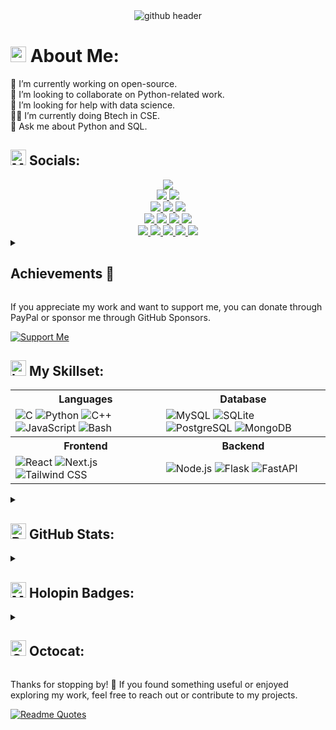 <!--- ------------------------------------------------------------------------------------------------------------------------------------------------------ -->
<!--- -- Custom Designed Banner ---------------------------------------------------------------------------------------------------------------------------- -->
<!--- ------------------------------------------------------------------------------------------------------------------------------------------------------ -->

<div align="center">
  <img src="https://github.com/user-attachments/assets/47ccc9a1-94c4-4b04-bdb9-95ad530df515" alt="github header" />
</div>

<!--- ------------------------------------------------------------------------------------------------------------------------------------------------------ -->
<!--- -- About me ------------------------------------------------------------------------------------------------------------------------------------------ -->
<!--- ------------------------------------------------------------------------------------------------------------------------------------------------------ -->

# <img src="https://raw.githubusercontent.com/Tarikul-Islam-Anik/Telegram-Animated-Emojis/main/Symbols/Dizzy.webp" alt="Dizzy" width="25" height="25" /> About Me:
🔭 I’m currently working on open-source.<br/>
🫲 I’m looking to collaborate on Python-related work.<br/>
🤝 I’m looking for help with data science.<br/>
👨‍💻 I’m currently doing Btech in CSE.<br/>
💬 Ask me about Python and SQL.

<!--- ------------------------------------------------------------------------------------------------------------------------------------------------------ -->
<!--- -- Socials ---------------------------------------------------------------------------------------------------------------------------- -->
<!--- ------------------------------------------------------------------------------------------------------------------------------------------------------ -->

## <img src="https://raw.githubusercontent.com/Tarikul-Islam-Anik/Telegram-Animated-Emojis/main/Activity/Mirror%20Ball.webp" alt="Mirror Ball" width="25" height="25" /> Socials:
<div align="center">
  <a href="https://www.youtube.com/@kom_senapati">
    <img src="https://img.shields.io/badge/YouTube-FF0000?style=for-the-badge&logo=youtube&logoColor=white" />
  </a>
  <br>

  <a href="https://x.com/kom_senapati">
    <img src="https://img.shields.io/badge/X-1DA1F2?style=for-the-badge&logo=x&logoColor=white" />
  </a>
  <a href="https://www.linkedin.com/in/kom-senapati/">
    <img src="https://img.shields.io/badge/LinkedIn-0077B5?style=for-the-badge&logo=linkedin&logoColor=white" />
  </a>
  <br>

  <a href="https://t.me/kom_senapati">
    <img src="https://img.shields.io/badge/Telegram-2CA5E0?style=for-the-badge&logo=telegram&logoColor=white" />
  </a>
  <a href="https://wa.me/8249452708">
    <img src="https://img.shields.io/badge/WhatsApp-25D366?style=for-the-badge&logo=whatsapp&logoColor=white" />
  </a>
  <a href="mailto:komnoob123@gmail.com">
    <img src="https://img.shields.io/badge/Email-D14836?style=for-the-badge&logo=gmail&logoColor=white" />
  </a>
  <br>
  
  <a href="https://app.daily.dev/komsenapati">
    <img src="https://img.shields.io/badge/dailydotdev-0A0209?style=for-the-badge&logo=daily.dev&logoColor=white" />
  </a>
  <a href="https://oss.fyi/kom-senapati">
    <img src="https://img.shields.io/badge/OpenSauced-F06837?style=for-the-badge&logo=open-sauced&logoColor=white" />
  </a>
  <a href="https://discordapp.com/users/800578362082459719">
    <img src="https://img.shields.io/badge/Discord-7289DA?style=for-the-badge&logo=discord&logoColor=white" />
  </a>
  <a href="https://leetcode.com/u/kom-senapati/">
    <img src="https://img.shields.io/badge/LeetCode-FFA116?style=for-the-badge&logo=leetcode&logoColor=white" />
  </a>
  <br>

  <a href="https://www.hackerrank.com/profile/komnoob123">
    <img src="https://img.shields.io/badge/HackerRank-2EC866?style=for-the-badge&logo=hackerrank&logoColor=white" />
  </a>
  <a href="https://www.geeksforgeeks.org/user/komnoob123/">
    <img src="https://img.shields.io/badge/GeeksforGeeks-0F9D58?style=for-the-badge&logo=geeksforgeeks&logoColor=white" />
  </a>
  <a href="https://peerlist.io/kom_senapati">
    <img src="https://img.shields.io/badge/Peerlist-0A0209?style=for-the-badge&logo=peerlist&logoColor=white" />
  </a>
  <a href="https://dev.to/komsenapati">
    <img src="https://img.shields.io/badge/DEV.to-0A0A0A?style=for-the-badge&logo=dev.to&logoColor=white" />
  </a>
  <a href="https://hashnode.com/@kom-senapati">
    <img src="https://img.shields.io/badge/Hashnode-2962FF?style=for-the-badge&logo=hashnode&logoColor=white" />
  </a>
  <br>
</div>

<!--- ------------------------------------------------------------------------------------------------------------------------------------------------------ -->
<!--- -- Achievements -------------------------------------------------------------------------------------------------------------------------------------- -->
<!--- ------------------------------------------------------------------------------------------------------------------------------------------------------ -->

<details>
  <summary>
    <h2>Achievements 🚀</h2>
  </summary>
  <br>

  - 🥇 Winner of the **Octohub 2023 Hackathon** – [LinkedIn post](https://www.linkedin.com/posts/kom-senapati_octohub2023-opensourcemagic-activity-7144652915033423872-buF6?utm_source=share&utm_medium=member_desktop)
  - 🎉 Triumphed in the **Scaler Node.js Project Challenge** – [Watch stream](https://youtu.be/q189YNqFn0g?t=114)
  - 🏅 First place in the **Code Dex Summer Hackathon 2024** – [Read blog](https://www.codedex.io/blog/summer-hackathon-2024-winners)
  - 🌟 Top Contributor at the **VSOC Event** – [Achievement post](https://www.linkedin.com/posts/kom-senapati_achievementunlocked-vsoc-grateful-activity-7230537634563956736-y9BC?utm_source=share&utm_medium=member_desktop)
  - 🏆 Winner of the **Arcjet Challenge** – [Twitter post](https://x.com/kom_senapati/status/1818158159888089301)
</details>

<!--- ------------------------------------------------------------------------------------------------------------------------------------------------------ -->
<!--- -- Support Me Here ----------------------------------------------------------------------------------------------------------------------------------- -->
<!--- ------------------------------------------------------------------------------------------------------------------------------------------------------ -->

If you appreciate my work and want to support me, you can donate through PayPal or sponsor me through GitHub Sponsors.

[![Support Me](https://img.shields.io/badge/Support%20Me-FFCC00?style=for-the-badge&logo=paypal&logoColor=white)](https://paypal.me/komsenapati?country.x=IN&locale.x=en_GB)

<!--- ------------------------------------------------------------------------------------------------------------------------------------------------------ -->
<!--- -- Skills Section ------------------------------------------------------------------------------------------------------------------------------------ -->
<!--- ------------------------------------------------------------------------------------------------------------------------------------------------------ -->

## <img src="https://raw.githubusercontent.com/Tarikul-Islam-Anik/Telegram-Animated-Emojis/main/Objects/Laptop.webp" alt="Laptop" width="25" height="25" /> My Skillset:
<div align="center">
  <table>
    <tr>
      <th>Languages</th>
      <th>Database</th>
    </tr>
    <tr>
      <td>
        <img src="https://skillicons.dev/icons?i=c" alt="C" />
        <img src="https://skillicons.dev/icons?i=python" alt="Python" />
        <img src="https://skillicons.dev/icons?i=cpp" alt="C++" />
        <img src="https://skillicons.dev/icons?i=javascript" alt="JavaScript" />
        <img src="https://skillicons.dev/icons?i=bash" alt="Bash" />
      </td>
      <td>
        <img src="https://skillicons.dev/icons?i=mysql" alt="MySQL" />
        <img src="https://skillicons.dev/icons?i=sqlite" alt="SQLite" />
        <img src="https://skillicons.dev/icons?i=postgres" alt="PostgreSQL" />
        <img src="https://skillicons.dev/icons?i=mongodb" alt="MongoDB" />
      </td>
    </tr>
    <tr>
      <th>Frontend</th>
      <th>Backend</th>
    </tr>
    <tr>
      <td>
        <img src="https://skillicons.dev/icons?i=react" alt="React" />
        <img src="https://skillicons.dev/icons?i=nextjs" alt="Next.js" />
        <img src="https://skillicons.dev/icons?i=tailwind" alt="Tailwind CSS" />
      </td>
      <td>
        <img src="https://skillicons.dev/icons?i=nodejs" alt="Node.js" />
        <img src="https://skillicons.dev/icons?i=flask" alt="Flask" />
        <img src="https://skillicons.dev/icons?i=fastapi" alt="FastAPI" />
      </td>
    </tr>
  </table>
</div>

<!--- ------------------------------------------------------------------------------------------------------------------------------------------------------ -->
<!--- -- Metrics ------------------------------------------------------------------------------------------------------------------------------------------- -->
<!--- ------------------------------------------------------------------------------------------------------------------------------------------------------ -->

<details>
  <summary>
    <h2>
      <img src="https://raw.githubusercontent.com/Tarikul-Islam-Anik/Telegram-Animated-Emojis/main/Objects/Bar%20Chart.webp" alt="Bar Chart" width="25" height="25" />  
      GitHub Stats:
    </h2>
  </summary>

  <p align="center">
    <a href="https://quira.sh?utm_source=widgets&utm_campaign=kom-senapati">
      <img src="https://stats.quira.sh/kom-senapati/github?theme=dark" alt="kom-senapati's GitHub | Stats" />
    </a>
  </p>
  
  <table>
    <tr>
      <th>Languages Over Time</th>
      <th>Topics Over Time</th>
    </tr>
    <tr>
      <td>
        <a href="https://quira.sh?utm_source=widgets&utm_campaign=kom-senapati">
          <img src="https://stats.quira.sh/kom-senapati/languages-over-time?theme=dark" alt="kom-senapati's GitHub | Languages Over Time" />
        </a>
      </td>
      <td>
        <a href="https://quira.sh?utm_source=widgets&utm_campaign=kom-senapati">
          <img src="https://stats.quira.sh/kom-senapati/topics-over-time?theme=dark" alt="kom-senapati's GitHub | Topics Over Time" />
        </a>
      </td>
    </tr>
  </table>
</details>

<!--- ------------------------------------------------------------------------------------------------------------------------------------------------------ -->
<!--- -- Holopin Badges ----------------------------------------------------------------------------------------------------------------------------------- -->
<!--- ------------------------------------------------------------------------------------------------------------------------------------------------------ -->

<details>
  <summary>
    <h2>
      <img src="https://raw.githubusercontent.com/Tarikul-Islam-Anik/Telegram-Animated-Emojis/main/People/Man%20Dancing.webp" alt="Man Dancing" width="25" height="25" /> 
      Holopin Badges:
    </h2>
  </summary>
  
  <div align="center">
    <img src="https://holopin.me/kom" width="500"/>
  </div>
</details>

<!--- ------------------------------------------------------------------------------------------------------------------------------------------------------ -->
<!--- -- Octocat ------------------------------------------------------------------------------------------------------------------------------------------- -->
<!--- ------------------------------------------------------------------------------------------------------------------------------------------------------ -->

<details>
    <summary>
      <h2>
            <img src="https://raw.githubusercontent.com/Tarikul-Islam-Anik/Telegram-Animated-Emojis/main/Animals%20and%20Nature/Cat.webp" alt="Cat" width="25" height="25" />
            Octocat:
      </h2>
    </summary>
    <div align="center">
      <img alt="octocat" src="https://github.com/user-attachments/assets/a57b04f8-ed06-47f1-8612-b659c153302e" width="300" />
      <p>Get your Octocat at: <a href="https://myoctocat.com/">myoctocat.com</a></p>
    </div>
</details>

<!--- ------------------------------------------------------------------------------------------------------------------------------------------------------ -->
<!--- -- Thanks & Dev Quote -------------------------------------------------------------------------------------------------------------------------------- -->
<!--- ------------------------------------------------------------------------------------------------------------------------------------------------------ -->

Thanks for stopping by! 🙌 If you found something useful or enjoyed exploring my work, feel free to reach out or contribute to my projects.

[![Readme Quotes](https://quotes-github-readme.vercel.app/api?type=horizontal&theme=dark&border=true)](https://github.com/piyushsuthar/github-readme-quotes)

